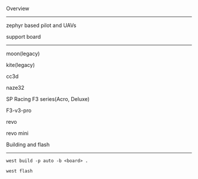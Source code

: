 Overview
********
zephyr based pilot and UAVs

support board
*************
moon(legacy)

kite(legacy)

cc3d

naze32

SP Racing F3 series(Acro, Deluxe)

F3-v3-pro

revo

revo mini

Building and flash
********************
```
west build -p auto -b <board> .

west flash
```
